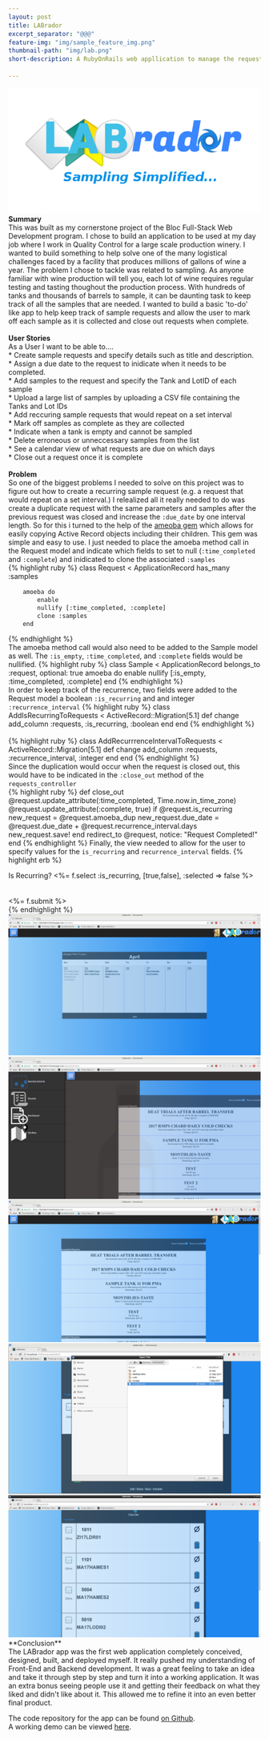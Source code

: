 ```yaml
---
layout: post
title: LABrador
excerpt_separator: "@@@"
feature-img: "img/sample_feature_img.png"
thumbnail-path: "img/lab.png"
short-description: A RubyOnRails web appllication to manage the request and retrieval of wine samples at a large scale production winery

---
```

<img src="/img/logo_big2.png" style="margin: auto"><br>
**Summary**<br>
    This was built as my cornerstone project of the Bloc Full-Stack Web Development program.  I chose to build an application to be used at my day job where I work in Quality Control for a large scale production winery.  I wanted to build something to help solve one of the many logistical challenges faced by a facility that produces millions of gallons of wine a year. The problem I chose to tackle was related to sampling.  As anyone familiar with wine production will tell you, each lot of wine requires regular testing and tasting thoughout the production process.  With hundreds of tanks and thousands of barrels to sample, it can be daunting task to keep track of all the samples that are needed. I wanted to build a basic 'to-do' like app to help keep track of sample requests and allow the user to mark off each sample as it is collected and close out requests when complete.<br><br>
**User Stories**<br>
As a User I want to be able to....<br>
    * Create sample requests and specify details such as title and description.<br>
    * Assign a due date to the request to inidicate when it needs to be completed.<br>
    * Add samples to the request and specify the Tank and LotID of each sample<br>
    * Upload a large list of samples by uploading a CSV file containing the Tanks and Lot IDs<br>
    * Add reccuring sample requests that would repeat on a set interval<br>
    * Mark off samples as complete as they are collected<br>
    * Indicate when a tank is empty and cannot be sampled<br>
    * Delete erroneous or unneccessary samples from the list<br>
    * See a calendar view of what requests are due on which days<br>
    * Close out a request once it is complete<br><br>
**Problem**<br>
So one of the biggest problems I needed to solve on this project was to figure out how to create a recurring sample request (e.g. a request that would repeat on a set interval.)  I relealized all it really needed to do was create a duplicate request with the same parameters and samples after the previous request was closed and increase the `:due_date` by one interval length.  So for this i turned to the help of the [ameoba gem](https://github.com/amoeba-rb/amoeba) which allows for easily copying Active Record objects including their children. This gem was simple and easy to use.  I just needed to place the amoeba method call in the Request model and indicate which fields to set to null (`:time_completed` and `:complete`) and inidicated to clone the associated `:samples` <br>
{% highlight ruby %}
    class Request < ApplicationRecord
        has_many :samples

        amoeba do
            enable
            nullify [:time_completed, :complete]
            clone :samples
        end
{% endhighlight %}<br>
The amoeba method call would also need to be added to the Sample model as well.  The `:is_empty`, `:time_completed`, and `:complete` fields would be nullified.
{% highlight ruby %}
class Sample < ApplicationRecord
    belongs_to :request, optional: true
    amoeba do
        enable
        nullify [:is_empty, :time_completed, :complete]
      end
{% endhighlight %}<br>
In order to keep track of the recurrence, two fields were added to the Request model a boolean `:is_recurring` and and integer `:recurrence_interval`
{% highlight ruby %}
    class AddIsRecurringToRequests < ActiveRecord::Migration[5.1]
        def change
            add_column :requests, :is_recurring, :boolean
        end
    end
{% endhighlight %}<br>  
{% highlight ruby %}
    class AddRecurrrenceIntervalToRequests < ActiveRecord::Migration[5.1]
        def change
            add_column :requests, :recurrence_interval, :integer
        end
    end
{% endhighlight %}<br>
Since the duplication would occur when the request is closed out, this would have to be indicated in the `:close_out` method of the `requests_controller` <br>
{% highlight ruby %}
    def close_out
        @request.update_attribute(:time_completed,  Time.now.in_time_zone)
        @request.update_attribute(:complete,  true)
        if @request.is_recurring
            new_request = @request.amoeba_dup
            new_request.due_date = @request.due_date + @request.recurrence_interval.days
            new_request.save!
        end
        redirect_to @request, notice: "Request Completed!"
    end
{% endhighlight %}
Finally, the view needed to allow for the user to specify values for the `is_recurring` and `recurrence_interval` fields.
{% highlight erb %}
<div class="field" id="recurring" >
	<label uk-tooltip="title: If set to true a new request will be generated with the same title, description, and samples with a due date one interval length after current due date after current request closes"> 
		Is Recurring?
	</label>
	<%= f.select :is_recurring, [true,false], :selected => false %>
</div><br>
<div class="field" id="interval" style="display:none">
  <%= f.label :recurrence_interval %>
  <%= f.select :recurrence_interval, [1,2,3,4,5,6,7] %><label> day(s)</label>
</div><br>
<div class="actions" id="new-request">
  <%= f.submit %>
</div>
{% endhighlight %}<br>
<img src="/img/schedule_view.png">
<img src="/img/side_nav.png">
<img src="/img/RequestList.png">
<img src="/img/import.png">
<img src="/img/import_success.png">
**Conclusion**<br>
The LABrador app was the first web application completely conceived, designed, built, and deployed myself. It really pushed my understanding of Front-End and Backend development.  It was a great feeling to take an idea and take it through step by step and turn it into a working application.  It was an extra bonus seeing people use it and getting their feedback on what they liked and didn't like about it.  This allowed me to refine it into an even better final product. <br>

The code repository for the app can be found [on Github](https://github.com/eralchemist/labrador).<br>
A working demo can be viewed [here](http://labrador-demo.herokuapp.com).

